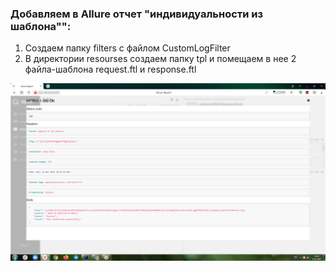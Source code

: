 ### Добавляем в Allure отчет "индивидуальности из шаблона"":


1. Создаем папку filters с файлом CustomLogFilter
2. В директории resourses  создаем папку tpl и помещаем в нее 2 файла-шаблона request.ftl и response.ftl

![img_1.png](img_1.png)